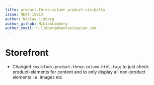 ```yaml
---
title: product-three-column product-visibilty
issue: NEXT-15913
author: Niklas Limberg
author_github: NiklasLimberg
author_email: n.limberg@haokeyingxiao.com
---
```

# Storefront
* Changed `cms-block-product-three-column.html.twig` to just check product-elements for content and to only display all non-product elements i.e. images etc.

